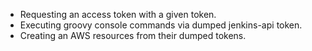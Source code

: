 - Requesting an access token with a given token.
- Executing groovy console commands via dumped jenkins-api token.
- Creating an AWS resources from their dumped tokens.

